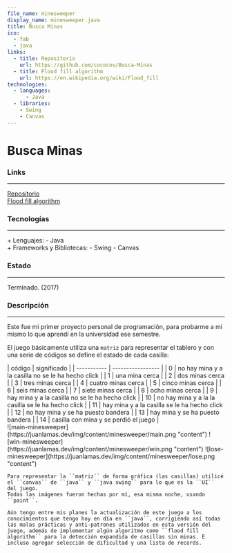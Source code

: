 ```yaml
---
file_name: minesweeper
display_name: minesweeper.java
title: Busca Minas
ico:
  - fab
  - java
links:
  - title: Repositorio
    url: https://github.com/cococov/Busca-Minas
  - title: Flood fill algorithm
    url: https://en.wikipedia.org/wiki/Flood_fill
technologies:
  - languages:
      - Java
  - libraries:
    - Swing
    - Canvas
---
```

# Busca Minas

### Links

---

[Repositorio](https://github.com/cococov/Busca-Minas)<br/>
[Flood fill algorithm](https://en.wikipedia.org/wiki/Flood_fill)

### Tecnologías

---

<div class="list-super-index">
+ Lenguajes:
 - Java
</div>

<div class="list-super-index">
+ Frameworks y Bibliotecas:
 - Swing
 - Canvas
</div>

### Estado

---

Terminado. (2017)

### Descripción

---

Este fue mi primer proyecto personal de programación, para probarme a mi mismo lo que aprendí en la universidad ese semestre.

El juego básicamente utiliza una ``matriz`` para representar el tablero y con una serie de códigos se define el estado de cada casilla:

<div class="minesweeper-container">
  <span class="minesweeper-span-1">
    | código  |    significado   |
    | ----------- | ----------------- |
    | 0  | no hay mina y a la casilla no se le ha hecho click |
    | 1  | una mina cerca |
    | 2  | dos minas cerca |
    | 3  | tres minas cerca |
    | 4  | cuatro minas cerca |
    | 5  | cinco minas cerca |
    | 6  | seis minas cerca |
    | 7  | siete minas cerca |
    | 8  | ocho minas cerca |
    | 9  | hay mina y a la casilla no se le ha hecho click |
    | 10 | no hay mina y a la la casilla se le ha hecho click |
    | 11 | hay mina y a la casilla se le ha hecho click |
    | 12 | no hay mina y se ha puesto bandera |
    | 13 | hay mina y se ha puesto bandera |
    | 14 | casilla con mina y se perdió el juego |
  </span>
    <span class="minesweeper-span-2">
    <div class="minesweeper-sub-container">
      <span class="minesweeper-sub-div">
      ![main-minesweeper](https://juanlamas.dev/img/content/minesweeper/main.png "content")
      </span>
      <span class="minesweeper-sub-div">
      ![win-minesweeper](https://juanlamas.dev/img/content/minesweeper/win.png "content")
      </span>
      <span class="minesweeper-sub-div">
      ![lose-minesweeper](https://juanlamas.dev/img/content/minesweeper/lose.png "content")
      </span>
    </div>

    Para representar la ``matriz`` de forma gráfica (las casillas) utilicé el ``canvas`` de ``java`` y ``java swing`` para lo que es la ``UI`` del juego.
    Todas las imágenes fueron hechas por mí, esa misma noche, usando ``paint``.

    Aún tengo entre mis planes la actualización de este juego a los conocimientos que tengo hoy en día en ``java``, corrigiendo así todas las malas prácticas y anti-patrones utilizados en esta versión del juego, además de implementar algún algoritmo como ``flood fill algorithm`` para la detección expandida de casillas sin minas. E incluso agregar selección de dificultad y una lista de records.

  </span>
</div>